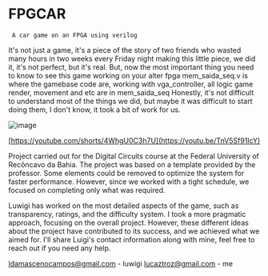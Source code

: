 # FPGCAR
     A car game on an FPGA using verilog

It's not just a game, it's a piece of the story of two friends who wasted many hours in two weeks every Friday night making this little piece, we did it, it's not perfect, but it's real.
But, now the most important thing you need to know to see this game working on your alter fpga
mem_saida_seq.v is where the gamebase code are, working with vga_controller, all logic game render, movement and etc are in mem_saida_seq
Honestly, it's not difficult to understand most of the things we did, but maybe it was difficult to start doing them, I don't know, it took a bit of work for us.


![image](https://github.com/user-attachments/assets/af3fc6b6-c444-42a2-be1d-54af4799eebc)

[https://youtube.com/shorts/4WhgU0C3h7U](https://youtu.be/TnV5Sf91IcY)

Project carried out for the Digital Circuits course at the Federal University of Recôncavo da Bahia.
The project was based on a template provided by the professor. Some elements could be removed to optimize the system for faster performance.
However, since we worked with a tight schedule, we focused on completing only what was required.

Luwigi has worked on the most detailed aspects of the game, such as transparency, ratings, and the difficulty system. I took a more pragmatic approach, focusing on the overall project. 
However, these different ideas about the project have contributed to its success, and we achieved what we aimed for. 
I'll share Luigi's contact information along with mine, feel free to reach out if you need any help.

ldamascenocampos@gmail.com - luwigi
lucaztroz@gmail.com - me
